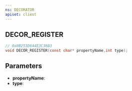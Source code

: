 ```yaml
---
ns: DECORATOR
apiset: client
---
```

## DECOR_REGISTER

```c
// 0x0B253D644E3C36B3
void DECOR_REGISTER(const char* propertyName,int type);
```


## Parameters
* **propertyName**:
* **type**:



